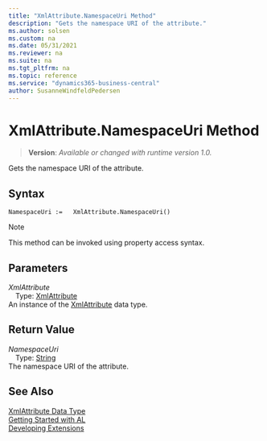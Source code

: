 ```yaml
---
title: "XmlAttribute.NamespaceUri Method"
description: "Gets the namespace URI of the attribute."
ms.author: solsen
ms.custom: na
ms.date: 05/31/2021
ms.reviewer: na
ms.suite: na
ms.tgt_pltfrm: na
ms.topic: reference
ms.service: "dynamics365-business-central"
author: SusanneWindfeldPedersen
---
```

[//]: # (START>DO_NOT_EDIT)
[//]: # (IMPORTANT:Do not edit any of the content between here and the END>DO_NOT_EDIT.)
[//]: # (Any modifications should be made in the .xml files in the ModernDev repo.)
# XmlAttribute.NamespaceUri Method
> **Version**: _Available or changed with runtime version 1.0._

Gets the namespace URI of the attribute.


## Syntax
```
NamespaceUri :=   XmlAttribute.NamespaceUri()
```
> [!NOTE]
> This method can be invoked using property access syntax.

## Parameters
*XmlAttribute*  
&emsp;Type: [XmlAttribute](xmlattribute-data-type.md)  
An instance of the [XmlAttribute](xmlattribute-data-type.md) data type.  

## Return Value
*NamespaceUri*  
&emsp;Type: [String](../string/string-data-type.md)  
The namespace URI of the attribute.


[//]: # (IMPORTANT: END>DO_NOT_EDIT)
## See Also
[XmlAttribute Data Type](xmlattribute-data-type.md)  
[Getting Started with AL](../../devenv-get-started.md)  
[Developing Extensions](../../devenv-dev-overview.md)